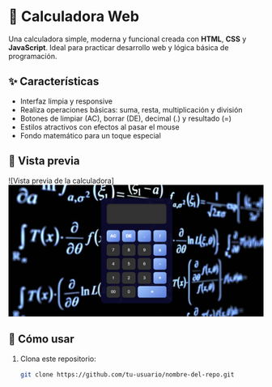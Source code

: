 # 🧮 Calculadora Web

Una calculadora simple, moderna y funcional creada con **HTML**, **CSS** y **JavaScript**. Ideal para practicar desarrollo web y lógica básica de programación.

## ✨ Características

- Interfaz limpia y responsive
- Realiza operaciones básicas: suma, resta, multiplicación y división
- Botones de limpiar (AC), borrar (DE), decimal (.) y resultado (=)
- Estilos atractivos con efectos al pasar el mouse
- Fondo matemático para un toque especial

## 📸 Vista previa

![Vista previa de la calculadora]
<img src="foto1.png" alt="">

## 🚀 Cómo usar

1. Clona este repositorio:
   ```bash
   git clone https://github.com/tu-usuario/nombre-del-repo.git

